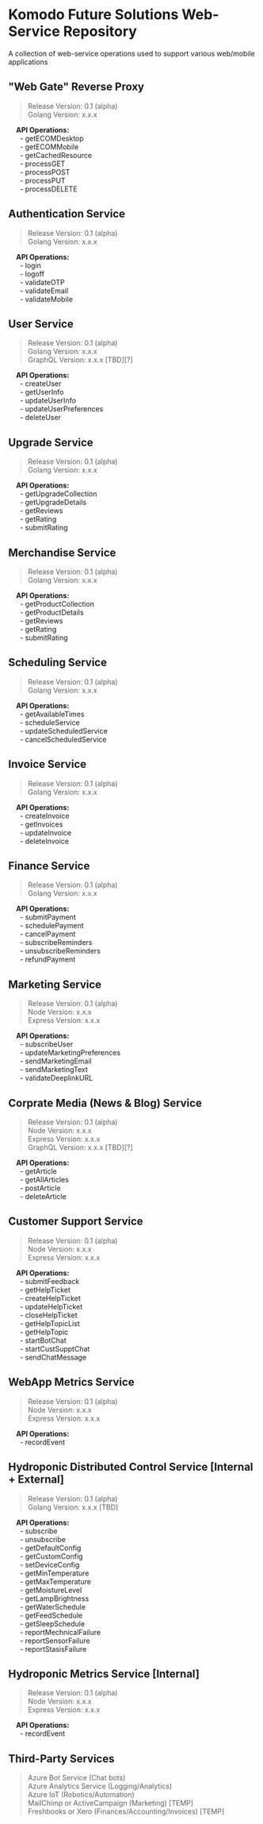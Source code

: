 # Komodo Future Solutions Web-Service Repository
A collection of web-service operations used to support various web/mobile applications

## "Web Gate" Reverse Proxy
> Release Version: 0.1 (alpha) </br>
> Golang Version: x.x.x </br>

&nbsp;&nbsp;&nbsp; **API Operations:** </br>
&nbsp;&nbsp;&nbsp;&nbsp;&nbsp;  - getECOMDesktop </br>
&nbsp;&nbsp;&nbsp;&nbsp;&nbsp;  - getECOMMobile </br>
&nbsp;&nbsp;&nbsp;&nbsp;&nbsp;  - getCachedResource </br>
&nbsp;&nbsp;&nbsp;&nbsp;&nbsp;  - processGET </br>
&nbsp;&nbsp;&nbsp;&nbsp;&nbsp;  - processPOST </br>
&nbsp;&nbsp;&nbsp;&nbsp;&nbsp;  - processPUT </br>
&nbsp;&nbsp;&nbsp;&nbsp;&nbsp;  - processDELETE </br>

## Authentication Service
> Release Version: 0.1 (alpha) </br>
> Golang Version: x.x.x </br>

&nbsp;&nbsp;&nbsp; **API Operations:** </br>
&nbsp;&nbsp;&nbsp;&nbsp;&nbsp;  - login </br>
&nbsp;&nbsp;&nbsp;&nbsp;&nbsp;  - logoff </br>
&nbsp;&nbsp;&nbsp;&nbsp;&nbsp;  - validateOTP </br>
&nbsp;&nbsp;&nbsp;&nbsp;&nbsp;  - validateEmail </br>
&nbsp;&nbsp;&nbsp;&nbsp;&nbsp;  - validateMobile </br>


## User Service
> Release Version: 0.1 (alpha) </br>
> Golang Version: x.x.x </br>
> GraphQL Version: x.x.x [TBD][?] </br>
 
&nbsp;&nbsp;&nbsp; **API Operations:** </br>
&nbsp;&nbsp;&nbsp;&nbsp;&nbsp;  - createUser </br>
&nbsp;&nbsp;&nbsp;&nbsp;&nbsp;  - getUserInfo </br>
&nbsp;&nbsp;&nbsp;&nbsp;&nbsp;  - updateUserInfo </br>
&nbsp;&nbsp;&nbsp;&nbsp;&nbsp;  - updateUserPreferences </br>
&nbsp;&nbsp;&nbsp;&nbsp;&nbsp;  - deleteUser </br>


## Upgrade Service
> Release Version: 0.1 (alpha) </br>
> Golang Version: x.x.x </br>

&nbsp;&nbsp;&nbsp; **API Operations:** </br>
&nbsp;&nbsp;&nbsp;&nbsp;&nbsp;  - getUpgradeCollection </br>
&nbsp;&nbsp;&nbsp;&nbsp;&nbsp;  - getUpgradeDetails </br>
&nbsp;&nbsp;&nbsp;&nbsp;&nbsp;  - getReviews </br>
&nbsp;&nbsp;&nbsp;&nbsp;&nbsp;  - getRating </br>
&nbsp;&nbsp;&nbsp;&nbsp;&nbsp;  - submitRating </br>


## Merchandise Service
> Release Version: 0.1 (alpha) </br>
> Golang Version: x.x.x </br>

&nbsp;&nbsp;&nbsp; **API Operations:** </br>
&nbsp;&nbsp;&nbsp;&nbsp;&nbsp;  - getProductCollection </br>
&nbsp;&nbsp;&nbsp;&nbsp;&nbsp;  - getProductDetails </br>
&nbsp;&nbsp;&nbsp;&nbsp;&nbsp;  - getReviews </br>
&nbsp;&nbsp;&nbsp;&nbsp;&nbsp;  - getRating </br>
&nbsp;&nbsp;&nbsp;&nbsp;&nbsp;  - submitRating </br>


## Scheduling Service
> Release Version: 0.1 (alpha) </br>
> Golang Version: x.x.x </br>

&nbsp;&nbsp;&nbsp; **API Operations:** </br>
&nbsp;&nbsp;&nbsp;&nbsp;&nbsp;  - getAvailableTimes </br>
&nbsp;&nbsp;&nbsp;&nbsp;&nbsp;  - scheduleService </br>
&nbsp;&nbsp;&nbsp;&nbsp;&nbsp;  - updateScheduledService </br>
&nbsp;&nbsp;&nbsp;&nbsp;&nbsp;  - cancelScheduledService </br>


## Invoice Service
> Release Version: 0.1 (alpha) </br>
> Golang Version: x.x.x </br>

&nbsp;&nbsp;&nbsp; **API Operations:** </br>
&nbsp;&nbsp;&nbsp;&nbsp;&nbsp;  - createInvoice </br>
&nbsp;&nbsp;&nbsp;&nbsp;&nbsp;  - getInvoices </br>
&nbsp;&nbsp;&nbsp;&nbsp;&nbsp;  - updateInvoice </br>
&nbsp;&nbsp;&nbsp;&nbsp;&nbsp;  - deleteInvoice </br>


## Finance Service
> Release Version: 0.1 (alpha) </br>
> Golang Version: x.x.x </br>

&nbsp;&nbsp;&nbsp; **API Operations:** </br>
&nbsp;&nbsp;&nbsp;&nbsp;&nbsp;  - submitPayment </br>
&nbsp;&nbsp;&nbsp;&nbsp;&nbsp;  - schedulePayment </br>
&nbsp;&nbsp;&nbsp;&nbsp;&nbsp;  - cancelPayment </br>
&nbsp;&nbsp;&nbsp;&nbsp;&nbsp;  - subscribeReminders </br>
&nbsp;&nbsp;&nbsp;&nbsp;&nbsp;  - unsubscribeReminders </br>
&nbsp;&nbsp;&nbsp;&nbsp;&nbsp;  - refundPayment </br>


## Marketing Service
> Release Version: 0.1 (alpha) </br>
> Node Version: x.x.x </br>
> Express Version: x.x.x </br>

&nbsp;&nbsp;&nbsp; **API Operations:** </br>
&nbsp;&nbsp;&nbsp;&nbsp;&nbsp;  - subscribeUser </br>
&nbsp;&nbsp;&nbsp;&nbsp;&nbsp;  - updateMarketingPreferences </br>
&nbsp;&nbsp;&nbsp;&nbsp;&nbsp;  - sendMarketingEmail </br>
&nbsp;&nbsp;&nbsp;&nbsp;&nbsp;  - sendMarketingText </br>
&nbsp;&nbsp;&nbsp;&nbsp;&nbsp;  - validateDeeplinkURL </br>


## Corprate Media (News & Blog) Service
> Release Version: 0.1 (alpha) </br>
> Node Version: x.x.x  </br>
> Express Version: x.x.x </br>
> GraphQL Version: x.x.x [TBD][?] </br>

&nbsp;&nbsp;&nbsp; **API Operations:** </br>
&nbsp;&nbsp;&nbsp;&nbsp;&nbsp;  - getArticle </br>
&nbsp;&nbsp;&nbsp;&nbsp;&nbsp;  - getAllArticles </br>
&nbsp;&nbsp;&nbsp;&nbsp;&nbsp;  - postArticle </br>
&nbsp;&nbsp;&nbsp;&nbsp;&nbsp;  - deleteArticle </br>


## Customer Support Service
> Release Version: 0.1 (alpha) </br>
> Node Version: x.x.x </br>
> Express Version: x.x.x </br>

&nbsp;&nbsp;&nbsp; **API Operations:** </br>
&nbsp;&nbsp;&nbsp;&nbsp;&nbsp;  - submitFeedback </br>
&nbsp;&nbsp;&nbsp;&nbsp;&nbsp;  - getHelpTicket </br>
&nbsp;&nbsp;&nbsp;&nbsp;&nbsp;  - createHelpTicket </br>
&nbsp;&nbsp;&nbsp;&nbsp;&nbsp;  - updateHelpTicket </br>
&nbsp;&nbsp;&nbsp;&nbsp;&nbsp;  - closeHelpTicket </br>
&nbsp;&nbsp;&nbsp;&nbsp;&nbsp;  - getHelpTopicList </br>
&nbsp;&nbsp;&nbsp;&nbsp;&nbsp;  - getHelpTopic </br>
&nbsp;&nbsp;&nbsp;&nbsp;&nbsp;  - startBotChat </br>
&nbsp;&nbsp;&nbsp;&nbsp;&nbsp;  - startCustSupptChat </br>
&nbsp;&nbsp;&nbsp;&nbsp;&nbsp;  - sendChatMessage </br>


## WebApp Metrics Service
> Release Version: 0.1 (alpha) </br>
> Node Version: x.x.x </br>
> Express Version: x.x.x </br>

&nbsp;&nbsp;&nbsp; **API Operations:** </br>
&nbsp;&nbsp;&nbsp;&nbsp;&nbsp;  - recordEvent </br>


## Hydroponic Distributed Control Service [Internal + External]
> Release Version: 0.1 (alpha) </br>
> Golang Version: x.x.x [TBD] </br>

&nbsp;&nbsp;&nbsp; **API Operations:** </br>
&nbsp;&nbsp;&nbsp;&nbsp;&nbsp;  - subscribe </br>
&nbsp;&nbsp;&nbsp;&nbsp;&nbsp;  - unsubscribe </br>
&nbsp;&nbsp;&nbsp;&nbsp;&nbsp;  - getDefaultConfig </br>
&nbsp;&nbsp;&nbsp;&nbsp;&nbsp;  - getCustomConfig </br>
&nbsp;&nbsp;&nbsp;&nbsp;&nbsp;  - setDeviceConfig </br>
&nbsp;&nbsp;&nbsp;&nbsp;&nbsp;  - getMinTemperature </br>
&nbsp;&nbsp;&nbsp;&nbsp;&nbsp;  - getMaxTemperature </br>
&nbsp;&nbsp;&nbsp;&nbsp;&nbsp;  - getMoistureLevel </br>
&nbsp;&nbsp;&nbsp;&nbsp;&nbsp;  - getLampBrightness </br>
&nbsp;&nbsp;&nbsp;&nbsp;&nbsp;  - getWaterSchedule </br>
&nbsp;&nbsp;&nbsp;&nbsp;&nbsp;  - getFeedSchedule </br>
&nbsp;&nbsp;&nbsp;&nbsp;&nbsp;  - getSleepSchedule </br>
&nbsp;&nbsp;&nbsp;&nbsp;&nbsp;  - reportMechnicalFailure </br>
&nbsp;&nbsp;&nbsp;&nbsp;&nbsp;  - reportSensorFailure </br>
&nbsp;&nbsp;&nbsp;&nbsp;&nbsp;  - reportStasisFailure </br>


## Hydroponic Metrics Service [Internal]
> Release Version: 0.1 (alpha) </br>
> Node Version: x.x.x </br>
> Express Version: x.x.x </br>

&nbsp;&nbsp;&nbsp; **API Operations:** </br>
&nbsp;&nbsp;&nbsp;&nbsp;&nbsp;  - recordEvent </br>


## Third-Party Services
> Azure Bot Service (Chat bots) </br>
> Azure Analytics Service (Logging/Analytics) </br>
> Azure IoT (Robotics/Automation) </br>
> MailChimp or ActiveCampaign (Marketing) [TEMP] </br>
> Freshbooks or Xero (Finances/Accounting/Invoices) [TEMP] </br>

